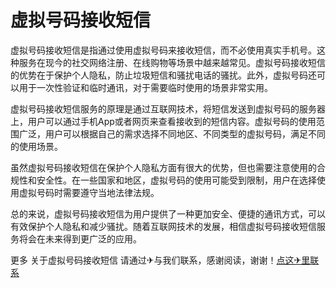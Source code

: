 # 虚拟号码接收短信

虚拟号码接收短信是指通过使用虚拟号码来接收短信，而不必使用真实手机号。这种服务在现今的社交网络注册、在线购物等场景中越来越常见。虚拟号码接收短信的优势在于保护个人隐私，防止垃圾短信和骚扰电话的骚扰。此外，虚拟号码还可以用于一次性验证和临时通讯，对于需要临时使用的场景非常实用。

虚拟号码接收短信服务的原理是通过互联网技术，将短信发送到虚拟号码的服务器上，用户可以通过手机App或者网页来查看接收到的短信内容。虚拟号码的使用范围广泛，用户可以根据自己的需求选择不同地区、不同类型的虚拟号码，满足不同的使用场景。

虽然虚拟号码接收短信在保护个人隐私方面有很大的优势，但也需要注意使用的合规性和安全性。在一些国家和地区，虚拟号码的使用可能受到限制，用户在选择使用虚拟号码时需要遵守当地法律法规。

总的来说，虚拟号码接收短信为用户提供了一种更加安全、便捷的通讯方式，可以有效保护个人隐私和减少骚扰。随着互联网技术的发展，相信虚拟号码接收短信服务将会在未来得到更广泛的应用。

更多 关于虚拟号码接收短信 请通过✈与我们联系，感谢阅读，谢谢！[点这✈里联系](https://a.k02.cc)